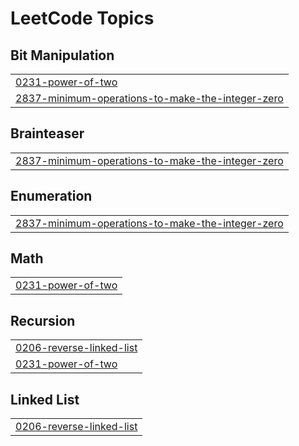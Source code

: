 

<!---LeetCode Topics Start-->
# LeetCode Topics
## Bit Manipulation
|  |
| ------- |
| [0231-power-of-two](https://github.com/solomon-2105/Leetcode-problems/tree/master/0231-power-of-two) |
| [2837-minimum-operations-to-make-the-integer-zero](https://github.com/solomon-2105/Leetcode-problems/tree/master/2837-minimum-operations-to-make-the-integer-zero) |
## Brainteaser
|  |
| ------- |
| [2837-minimum-operations-to-make-the-integer-zero](https://github.com/solomon-2105/Leetcode-problems/tree/master/2837-minimum-operations-to-make-the-integer-zero) |
## Enumeration
|  |
| ------- |
| [2837-minimum-operations-to-make-the-integer-zero](https://github.com/solomon-2105/Leetcode-problems/tree/master/2837-minimum-operations-to-make-the-integer-zero) |
## Math
|  |
| ------- |
| [0231-power-of-two](https://github.com/solomon-2105/Leetcode-problems/tree/master/0231-power-of-two) |
## Recursion
|  |
| ------- |
| [0206-reverse-linked-list](https://github.com/solomon-2105/Leetcode-problems/tree/master/0206-reverse-linked-list) |
| [0231-power-of-two](https://github.com/solomon-2105/Leetcode-problems/tree/master/0231-power-of-two) |
## Linked List
|  |
| ------- |
| [0206-reverse-linked-list](https://github.com/solomon-2105/Leetcode-problems/tree/master/0206-reverse-linked-list) |
<!---LeetCode Topics End-->